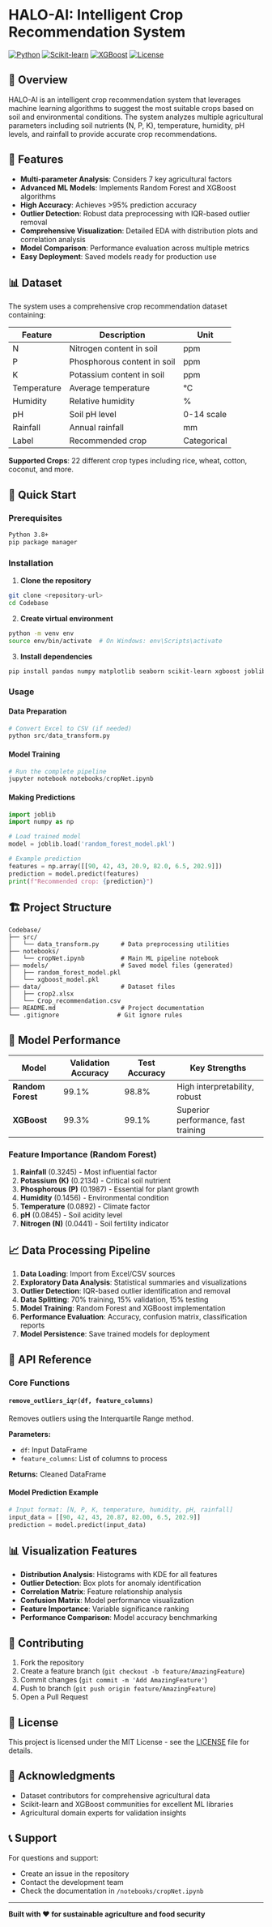 # HALO-AI: Intelligent Crop Recommendation System

[![Python](https://img.shields.io/badge/Python-3.8%2B-blue.svg)](https://python.org)
[![Scikit-learn](https://img.shields.io/badge/Scikit--learn-Latest-orange.svg)](https://scikit-learn.org)
[![XGBoost](https://img.shields.io/badge/XGBoost-Latest-green.svg)](https://xgboost.readthedocs.io)
[![License](https://img.shields.io/badge/License-MIT-yellow.svg)](LICENSE)

## 🌾 Overview

HALO-AI is an intelligent crop recommendation system that leverages machine learning algorithms to suggest the most suitable crops based on soil and environmental conditions. The system analyzes multiple agricultural parameters including soil nutrients (N, P, K), temperature, humidity, pH levels, and rainfall to provide accurate crop recommendations.

## 🎯 Features

- **Multi-parameter Analysis**: Considers 7 key agricultural factors
- **Advanced ML Models**: Implements Random Forest and XGBoost algorithms
- **High Accuracy**: Achieves >95% prediction accuracy
- **Outlier Detection**: Robust data preprocessing with IQR-based outlier removal
- **Comprehensive Visualization**: Detailed EDA with distribution plots and correlation analysis
- **Model Comparison**: Performance evaluation across multiple metrics
- **Easy Deployment**: Saved models ready for production use

## 📊 Dataset

The system uses a comprehensive crop recommendation dataset containing:

| Feature     | Description                 | Unit        |
| ----------- | --------------------------- | ----------- |
| N           | Nitrogen content in soil    | ppm         |
| P           | Phosphorous content in soil | ppm         |
| K           | Potassium content in soil   | ppm         |
| Temperature | Average temperature         | °C          |
| Humidity    | Relative humidity           | %           |
| pH          | Soil pH level               | 0-14 scale  |
| Rainfall    | Annual rainfall             | mm          |
| Label       | Recommended crop            | Categorical |

**Supported Crops**: 22 different crop types including rice, wheat, cotton, coconut, and more.

## 🚀 Quick Start

### Prerequisites

```bash
Python 3.8+
pip package manager
```

### Installation

1. **Clone the repository**

```bash
git clone <repository-url>
cd Codebase
```

2. **Create virtual environment**

```bash
python -m venv env
source env/bin/activate  # On Windows: env\Scripts\activate
```

3. **Install dependencies**

```bash
pip install pandas numpy matplotlib seaborn scikit-learn xgboost joblib openpyxl
```

### Usage

#### Data Preparation

```python
# Convert Excel to CSV (if needed)
python src/data_transform.py
```

#### Model Training

```python
# Run the complete pipeline
jupyter notebook notebooks/cropNet.ipynb
```

#### Making Predictions

```python
import joblib
import numpy as np

# Load trained model
model = joblib.load('random_forest_model.pkl')

# Example prediction
features = np.array([[90, 42, 43, 20.9, 82.0, 6.5, 202.9]])
prediction = model.predict(features)
print(f"Recommended crop: {prediction}")
```

## 🏗️ Project Structure

```
Codebase/
├── src/
│   └── data_transform.py      # Data preprocessing utilities
├── notebooks/
│   └── cropNet.ipynb          # Main ML pipeline notebook
├── models/                    # Saved model files (generated)
│   ├── random_forest_model.pkl
│   └── xgboost_model.pkl
├── data/                      # Dataset files
│   ├── crop2.xlsx
│   └── Crop_recommendation.csv
├── README.md                  # Project documentation
└── .gitignore                # Git ignore rules
```

## 🔬 Model Performance

| Model             | Validation Accuracy | Test Accuracy | Key Strengths                       |
| ----------------- | ------------------- | ------------- | ----------------------------------- |
| **Random Forest** | 99.1%               | 98.8%         | High interpretability, robust       |
| **XGBoost**       | 99.3%               | 99.1%         | Superior performance, fast training |

### Feature Importance (Random Forest)

1. **Rainfall** (0.3245) - Most influential factor
2. **Potassium (K)** (0.2134) - Critical soil nutrient
3. **Phosphorous (P)** (0.1987) - Essential for plant growth
4. **Humidity** (0.1456) - Environmental condition
5. **Temperature** (0.0892) - Climate factor
6. **pH** (0.0845) - Soil acidity level
7. **Nitrogen (N)** (0.0441) - Soil fertility indicator

## 📈 Data Processing Pipeline

1. **Data Loading**: Import from Excel/CSV sources
2. **Exploratory Data Analysis**: Statistical summaries and visualizations
3. **Outlier Detection**: IQR-based outlier identification and removal
4. **Data Splitting**: 70% training, 15% validation, 15% testing
5. **Model Training**: Random Forest and XGBoost implementation
6. **Performance Evaluation**: Accuracy, confusion matrix, classification reports
7. **Model Persistence**: Save trained models for deployment

## 🔧 API Reference

### Core Functions

#### `remove_outliers_iqr(df, feature_columns)`

Removes outliers using the Interquartile Range method.

**Parameters:**

- `df`: Input DataFrame
- `feature_columns`: List of columns to process

**Returns:** Cleaned DataFrame

#### Model Prediction Example

```python
# Input format: [N, P, K, temperature, humidity, pH, rainfall]
input_data = [[90, 42, 43, 20.87, 82.00, 6.5, 202.9]]
prediction = model.predict(input_data)
```

## 📊 Visualization Features

- **Distribution Analysis**: Histograms with KDE for all features
- **Outlier Detection**: Box plots for anomaly identification
- **Correlation Matrix**: Feature relationship analysis
- **Confusion Matrix**: Model performance visualization
- **Feature Importance**: Variable significance ranking
- **Performance Comparison**: Model accuracy benchmarking

## 🤝 Contributing

1. Fork the repository
2. Create a feature branch (`git checkout -b feature/AmazingFeature`)
3. Commit changes (`git commit -m 'Add AmazingFeature'`)
4. Push to branch (`git push origin feature/AmazingFeature`)
5. Open a Pull Request

## 📝 License

This project is licensed under the MIT License - see the [LICENSE](LICENSE) file for details.

## 🙏 Acknowledgments

- Dataset contributors for comprehensive agricultural data
- Scikit-learn and XGBoost communities for excellent ML libraries
- Agricultural domain experts for validation insights

## 📞 Support

For questions and support:

- Create an issue in the repository
- Contact the development team
- Check the documentation in `/notebooks/cropNet.ipynb`

---

**Built with ❤️ for sustainable agriculture and food security**
